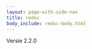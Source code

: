 ```yaml
---
layout: page-with-side-nav
title: redoc
body_include: redoc-body.html
---
```

Versie 2.2.0
<redoc spec-url='{{ site.v2SpecUrl }}'></redoc>
